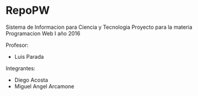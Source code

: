 # RepoPW
Sistema de Informacion para Ciencia y Tecnologia
Proyecto para la materia Programacion Web I año 2016

Profesor:
- Luis Parada

Integrantes:
- Diego Acosta
- Miguel Angel Arcamone
